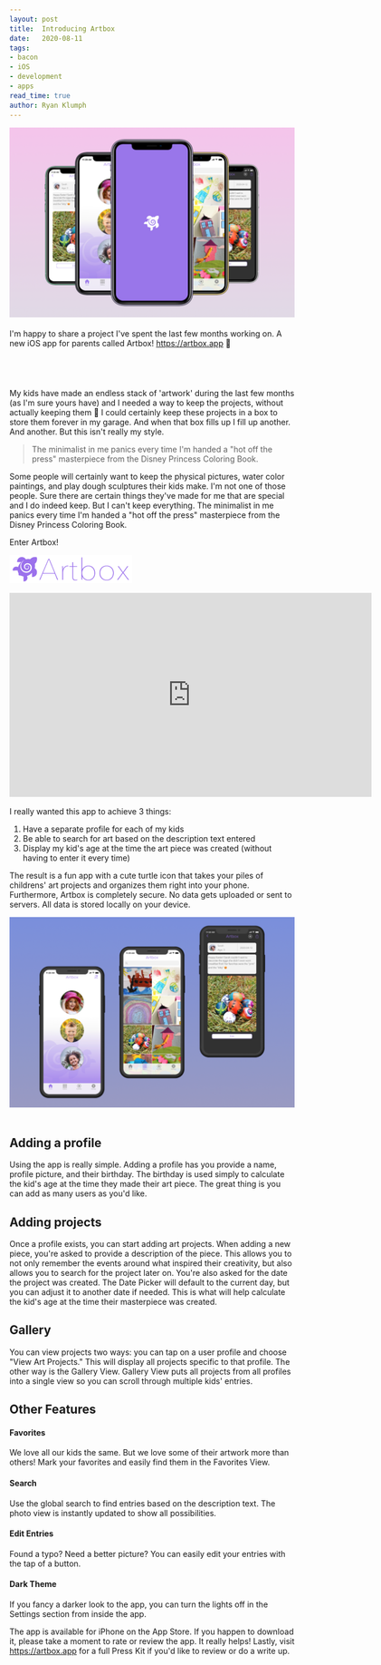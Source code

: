 ```yaml
---
layout: post
title:  Introducing Artbox
date:   2020-08-11
tags:
- bacon
- iOS
- development
- apps
read_time: true
author: Ryan Klumph
---
```

![](/assets/apps/artbox/artbox-coverflow.png)<br><br>
I'm happy to share a project I've spent the last few months working on. A new iOS app for parents called Artbox! https://artbox.app 📱  

<a href="https://apps.apple.com/us/app/artbox-store-all-the-artwork/id1516027610?mt=8" style="display:inline-block;overflow:hidden;background:url(https://linkmaker.itunes.apple.com/en-us/badge-lrg.svg?releaseDate=2020-07-01&kind=iossoftware&bubble=ios_apps) no-repeat;width:135px;height:40px;"></a>

My kids have made an endless stack of 'artwork' during the last few months (as I'm sure yours have) and I needed a way to keep the projects, without actually keeping them 🤫
I could certainly keep these projects in a box to store them forever in my garage. And when that box fills up I fill up another. And another. But this isn't really my style.

> The minimalist in me panics every time I'm handed a "hot off the press" masterpiece from the Disney Princess Coloring Book.

Some people will certainly want to keep the physical pictures, water color paintings, and play dough sculptures their kids make. I'm not one of those people. Sure there are certain things they've made for me that are special and I do indeed keep. But I can't keep everything. The minimalist in me panics every time I'm handed a "hot off the press" masterpiece from the Disney Princess Coloring Book.

Enter Artbox!

![](/assets/apps/artbox/headline.png)
<iframe src="https://player.vimeo.com/video/446949606" width="640" height="360" frameborder="0" allow="autoplay; fullscreen" allowfullscreen></iframe><br>

I really wanted this app to achieve 3 things:
1. Have a separate profile for each of my kids
2. Be able to search for art based on the description text entered
3. Display my kid's age at the time the art piece was created (without having to enter it every time)

The result is a fun app with a cute turtle icon that takes your piles of childrens' art projects and organizes them right into your phone.
Furthermore, Artbox is completely secure. No data gets uploaded or sent to servers. All data is stored locally on your device.

![](/assets/apps/artbox/artbox-3.png)<br><br>

## Adding a profile

Using the app is really simple. Adding a profile has you provide a name, profile picture, and their birthday. The birthday is used simply to calculate the kid's age at the time they made their art piece. The great thing is you can add as many users as you'd like.

## Adding projects

Once a profile exists, you can start adding art projects. When adding a new piece, you're asked to provide a description of the piece. This allows you to not only remember the events around what inspired their creativity, but also allows you to search for the project later on.
You're also asked for the date the project was created. The Date Picker will default to the current day, but you can adjust it to another date if needed. This is what will help calculate the kid's age at the time their masterpiece was created.

## Gallery

You can view projects two ways: you can tap on a user profile and choose "View Art Projects." This will display all projects specific to that profile. The other way is the Gallery View. Gallery View puts all projects from all profiles into a single view so you can scroll through multiple kids' entries.

## Other Features
#### Favorites
We love all our kids the same. But we love some of their artwork more than others! Mark your favorites and easily find them in the Favorites View.

#### Search
Use the global search to find entries based on the description text. The photo view is instantly updated to show all possibilities.

#### Edit Entries
Found a typo? Need a better picture? You can easily edit your entries with the tap of a button.

#### Dark Theme
If you fancy a darker look to the app, you can turn the lights off in the Settings section from inside the app.

The app is available for iPhone on the App Store. If you happen to download it, please take a moment to rate or review the app. It really helps! Lastly, visit https://artbox.app for a full Press Kit if you'd like to review or do a write up.

<a href="https://apps.apple.com/us/app/artbox-store-all-the-artwork/id1516027610?mt=8" style="display:inline-block;overflow:hidden;background:url(https://linkmaker.itunes.apple.com/en-us/badge-lrg.svg?releaseDate=2020-07-01&kind=iossoftware&bubble=ios_apps) no-repeat;width:135px;height:40px;"></a>

